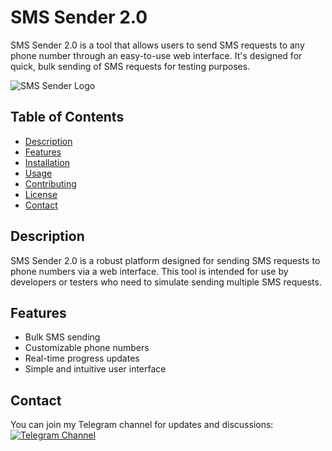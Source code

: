 # SMS Sender 2.0

SMS Sender 2.0 is a tool that allows users to send SMS requests to any phone number through an easy-to-use web interface. It's designed for quick, bulk sending of SMS requests for testing purposes.

![SMS Sender Logo]([https://example.com/logo.png](https://i.postimg.cc/d1LdrL68/IMG-20241223-115503.jpg))

## Table of Contents
- [Description](#description)
- [Features](#features)
- [Installation](#installation)
- [Usage](#usage)
- [Contributing](#contributing)
- [License](#license)
- [Contact](#contact)

## Description
SMS Sender 2.0 is a robust platform designed for sending SMS requests to phone numbers via a web interface. This tool is intended for use by developers or testers who need to simulate sending multiple SMS requests.

## Features
- Bulk SMS sending
- Customizable phone numbers
- Real-time progress updates
- Simple and intuitive user interface
## Contact
You can join my Telegram channel for updates and discussions:
[![Telegram Channel](https://upload.wikimedia.org/wikipedia/commons/8/82/Telegram_logo.svg)](https://t.me/your_channel_name)
